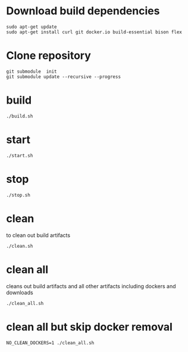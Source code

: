 # Download build dependencies
```shell
sudo apt-get update
sudo apt-get install curl git docker.io build-essential bison flex
```

# Clone repository
```shell
git submodule  init
git submodule update --recursive --progress
```

# build
```shell
./build.sh
```
# start
```shell
./start.sh
```
# stop
```shell
./stop.sh
```
# clean<BR>
to clean out build artifacts
```shell
./clean.sh
```
# clean all<BR>
cleans out build artifacts and all other artifacts including dockers and downloads
```shell
./clean_all.sh
```
# clean all but skip docker removal
```shell
NO_CLEAN_DOCKERS=1 ./clean_all.sh
```
